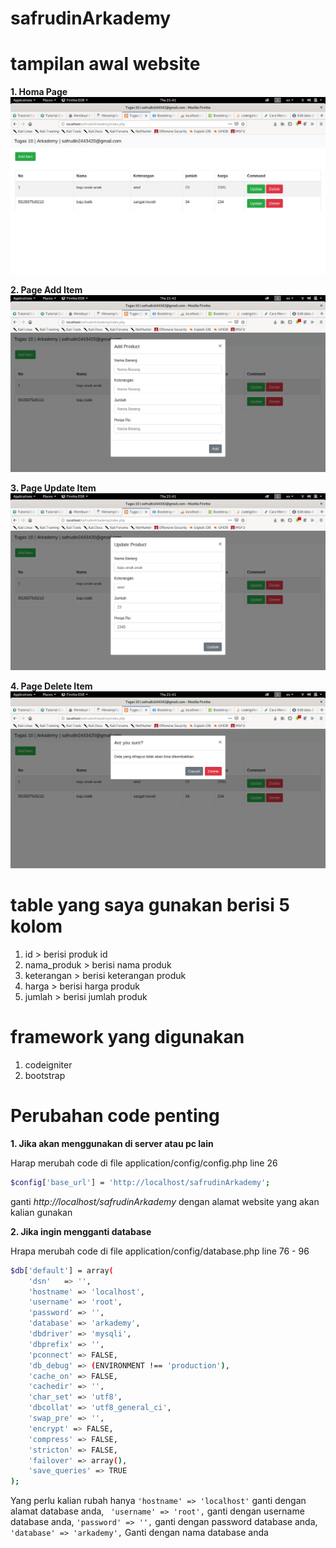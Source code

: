 # safrudinArkademy

# tampilan awal website

**1. Homa Page**
<img src='documentasi/pageHome.png'>

**2. Page Add Item**
<img src='documentasi/pageAdd.png'>

**3. Page Update Item**
<img src='documentasi/pageUpdate.png'>

**4. Page Delete Item**
<img src='documentasi/pageDelete.png'>

# table yang saya gunakan berisi 5 kolom
1. id > berisi produk id
2. nama_produk > berisi nama produk
3. keterangan > berisi keterangan produk
4. harga > berisi harga produk
5. jumlah > berisi jumlah produk

# framework yang digunakan
1. codeigniter
2. bootstrap

# Perubahan code penting

**1. Jika akan menggunakan di server atau pc lain**

Harap merubah code di file application/config/config.php line 26
```bash
$config['base_url'] = 'http://localhost/safrudinArkademy';
```

ganti *http://localhost/safrudinArkademy* dengan alamat website yang akan kalian gunakan

**2. Jika ingin mengganti database**

Hrapa merubah code di file application/config/database.php line 76 - 96
```bash
$db['default'] = array(
	'dsn'	=> '',
	'hostname' => 'localhost',
	'username' => 'root',
	'password' => '',
	'database' => 'arkademy',
	'dbdriver' => 'mysqli',
	'dbprefix' => '',
	'pconnect' => FALSE,
	'db_debug' => (ENVIRONMENT !== 'production'),
	'cache_on' => FALSE,
	'cachedir' => '',
	'char_set' => 'utf8',
	'dbcollat' => 'utf8_general_ci',
	'swap_pre' => '',
	'encrypt' => FALSE,
	'compress' => FALSE,
	'stricton' => FALSE,
	'failover' => array(),
	'save_queries' => TRUE
);
```
Yang perlu kalian rubah hanya ``` 'hostname' => 'localhost' ``` ganti dengan alamat database anda, ``` 'username' => 'root',``` 
ganti dengan username database anda, ``` 'password' => '', ``` ganti dengan password database anda, ``` 'database' => 'arkademy', ```
 Ganti dengan nama database anda
